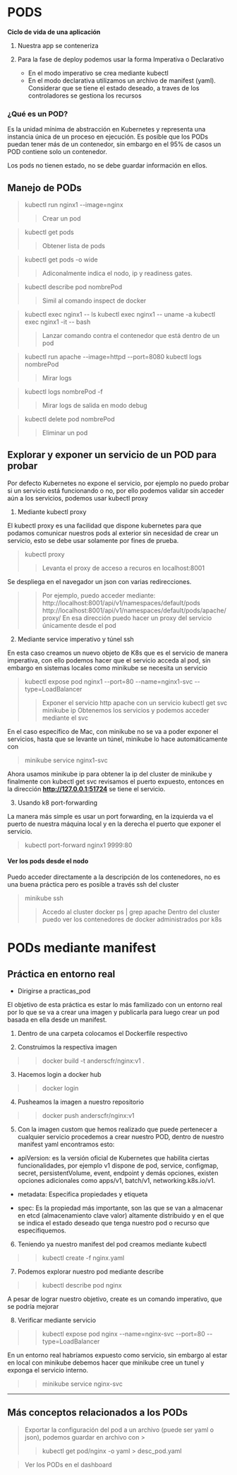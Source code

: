 # PODS

**Ciclo de vida de una aplicación**

1. Nuestra app se conteneriza

2. Para la fase de deploy podemos usar la forma Imperativa o Declarativo

    - En el modo imperativo se crea mediante kubectl
    - En el modo declarativa utilizamos un archivo de manifest (yaml). Considerar que se tiene el estado deseado, a traves de los controladores se gestiona los recursos

### ¿Qué es un POD?

Es la unidad mínima de abstracción en Kubernetes y representa una instancia única de un proceso 
en ejecución. Es posible que los PODs puedan tener más de un contenedor, sin embargo en el 95% de casos 
un POD contiene solo un contenedor. 

Los pods no tienen estado, no se debe guardar información en ellos.

## Manejo de PODs

> kubectl run nginx1 --image=nginx
>> Crear un pod

> kubectl get pods
>> Obtener lista de pods

> kubectl get pods -o wide
>> Adiconalmente indica el nodo, ip y readiness gates.

> kubectl describe pod nombrePod
>> Simil al comando inspect de docker

> kubectl exec nginx1 -- ls
> kubectl exec nginx1 -- uname -a
> kubectl exec nginx1 -it -- bash
>> Lanzar comando contra el contenedor que está dentro de un pod

> kubectl run apache --image=httpd --port=8080
> kubectl logs nombrePod
>> Mirar logs

> kubectl logs nombrePod -f
>> Mirar logs de salida en modo debug

> kubectl delete pod nombrePod
>> Eliminar un pod

## Explorar y exponer un servicio de un POD para probar

Por defecto Kubernetes no expone el servicio, por ejemplo no puedo probar si un servicio 
está funcionando o no, por ello podemos validar sin acceder aún a los servicios, podemos usar 
kubectl proxy

1. Mediante kubectl proxy

El kubectl proxy es una facilidad que dispone kubernetes para que podamos comunicar nuestros pods 
al exterior sin necesidad de crear un servicio, esto se debe usar solamente por fines de prueba.

> kubectl proxy
>> Levanta el proxy de acceso a recuros en localhost:8001

Se despliega en el navegador un json con varias redirecciones.

>> Por ejemplo, puedo acceder mediante: http://localhost:8001/api/v1/namespaces/default/pods
>> http://localhost:8001/api/v1/namespaces/default/pods/apache/proxy/
>> En esa dirección puedo hacer un proxy del servicio únicamente desde el pod

2. Mediante service imperativo y túnel ssh

En esta caso creamos un nuevo objeto de K8s que es el servicio de manera imperativa, con ello 
podemos hacer que el servicio acceda al pod, sin embargo en sistemas locales como minikube 
se necesita un servicio

> kubectl expose pod nginx1 --port=80 --name=nginx1-svc --type=LoadBalancer
>> Exponer el servicio http apache con un servicio
> kubectl get svc
> minikube ip
>> Obtenemos los servicios y podemos acceder mediante el svc

En el caso específico de Mac, con minikube no se va a poder exponer el servicios, hasta que se levante 
un túnel, minikube lo hace automáticamente con 

>  minikube service nginx1-svc

Ahora usamos minikube ip para obtener la ip del cluster de minikube y finalmente con kubectl get 
svc revisamos el puerto expuesto, entonces en la dirección **http://127.0.0.1:51724** se tiene el servicio.

3. Usando k8 port-forwarding

La manera más simple es usar un port forwarding, en la izquierda va el puerto de nuestra máquina local 
y en la derecha el puerto que exponer el servicio.

> kubectl port-forward nginx1 9999:80

#### Ver los pods desde el nodo

Puedo acceder directamente a la descripción de los contenedores, no es una buena práctica pero 
es posible a través ssh del cluster

> minikube ssh
>> Accedo al cluster
> docker ps | grep apache
>> Dentro del cluster puedo ver los contenedores de docker administrados por k8s

# PODs mediante manifest

## Práctica en entorno real

- Dirigirse a practicas_pod

El objetivo de esta práctica es estar lo más familizado con un entorno real por lo que se va a crear 
una imagen y publicarla para luego crear un pod basada en ella desde un manifest.

1. Dentro de una carpeta colocamos el Dockerfile respectivo

2. Construimos la respectiva imagen 

>> docker build -t anderscfr/nginx:v1 .

3. Hacemos login  a docker hub

>> docker login

4. Pusheamos la imagen a nuestro repositorio

>> docker push anderscfr/nginx:v1

5. Con la imagen custom que hemos realizado que puede pertenecer a cualquier servicio procedemos 
a crear nuestro POD, dentro de nuestro manifest yaml encontramos esto:

- apiVersion: es la versión oficial de Kubernetes que habilita ciertas funcionalidades, por ejemplo 
v1 dispone de pod, service, configmap, secret, persistentVolume, event, endpoint y demás opciones, 
existen opciones adicionales como apps/v1, batch/v1, networking.k8s.io/v1.

- metadata: Especifica propiedades y etiqueta

- spec: Es la propiedad más importante, son las que se van a almacenar en etcd 
(almacenamiento clave valor) altamente distribuido y en el que se indica el estado deseado que tenga nuestro pod o recurso que especifiquemos.

6. Teniendo ya nuestro manifest del pod creamos mediante kubectl

>> kubectl create -f nginx.yaml 

7. Podemos explorar nuestro pod mediante describe

>> kubectl describe pod nginx

A pesar de lograr nuestro objetivo, create es un comando imperativo, que se podría mejorar

8. Verificar mediante servicio

>> kubectl expose pod nginx --name=nginx-svc --port=80 --type=LoadBalancer

En un entorno real habríamos expuesto como servicio, sin embargo al estar en local con minikube 
debemos hacer que minikube cree un tunel y exponga el servicio interno.

>> minikube service nginx-svc

--------

## Más conceptos relacionados a los PODs

> Exportar la configuración del pod a un archivo (puede ser yaml o json), podemos guardar en archivo con >
>> kubectl get pod/nginx -o yaml > desc_pod.yaml

> Ver los PODs en el dashboard




